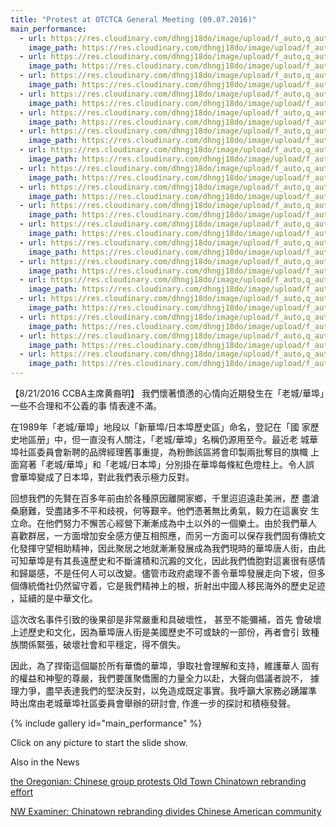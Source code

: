 ```yaml
---
title: "Protest at OTCTCA General Meeting (09.07.2016)"
main_performance:
  - url: https://res.cloudinary.com/dhngj18do/image/upload/f_auto,q_auto/v1/images/chinatown/20160907_175613
    image_path: https://res.cloudinary.com/dhngj18do/image/upload/f_auto,q_auto/v1/images/chinatown/20160907_175613
  - url: https://res.cloudinary.com/dhngj18do/image/upload/f_auto,q_auto/v1/images/chinatown/20160907_175649
    image_path: https://res.cloudinary.com/dhngj18do/image/upload/f_auto,q_auto/v1/images/chinatown/20160907_175649
  - url: https://res.cloudinary.com/dhngj18do/image/upload/f_auto,q_auto/v1/images/chinatown/10caf186407901f710800d8edaa0ecb9
    image_path: https://res.cloudinary.com/dhngj18do/image/upload/f_auto,q_auto/v1/images/chinatown/10caf186407901f710800d8edaa0ecb9
  - url: https://res.cloudinary.com/dhngj18do/image/upload/f_auto,q_auto/v1/images/chinatown/5fd7c52c76a86fecf4a77c6eb4fee5ac
    image_path: https://res.cloudinary.com/dhngj18do/image/upload/f_auto,q_auto/v1/images/chinatown/5fd7c52c76a86fecf4a77c6eb4fee5ac
  - url: https://res.cloudinary.com/dhngj18do/image/upload/f_auto,q_auto/v1/images/chinatown/7ad412ad2914acf2cfb56dd75e5f60cb
    image_path: https://res.cloudinary.com/dhngj18do/image/upload/f_auto,q_auto/v1/images/chinatown/7ad412ad2914acf2cfb56dd75e5f60cb
  - url: https://res.cloudinary.com/dhngj18do/image/upload/f_auto,q_auto/v1/images/chinatown/a289613a834637030cde51e8db70363a
    image_path: https://res.cloudinary.com/dhngj18do/image/upload/f_auto,q_auto/v1/images/chinatown/a289613a834637030cde51e8db70363a
  - url: https://res.cloudinary.com/dhngj18do/image/upload/f_auto,q_auto/v1/images/chinatown/2fa617220608086b4c6bea6e1f1d6660
    image_path: https://res.cloudinary.com/dhngj18do/image/upload/f_auto,q_auto/v1/images/chinatown/2fa617220608086b4c6bea6e1f1d6660
  - url: https://res.cloudinary.com/dhngj18do/image/upload/f_auto,q_auto/v1/images/chinatown/029581221b35a111d748bc5790946420
    image_path: https://res.cloudinary.com/dhngj18do/image/upload/f_auto,q_auto/v1/images/chinatown/029581221b35a111d748bc5790946420
  - url: https://res.cloudinary.com/dhngj18do/image/upload/f_auto,q_auto/v1/images/chinatown/5245e0caa7e90e4df9dfbdf5762a25f4
    image_path: https://res.cloudinary.com/dhngj18do/image/upload/f_auto,q_auto/v1/images/chinatown/5245e0caa7e90e4df9dfbdf5762a25f4
  - url: https://res.cloudinary.com/dhngj18do/image/upload/f_auto,q_auto/v1/images/chinatown/Protest1
    image_path: https://res.cloudinary.com/dhngj18do/image/upload/f_auto,q_auto/v1/images/chinatown/Protest1
  - url: https://res.cloudinary.com/dhngj18do/image/upload/f_auto,q_auto/v1/images/chinatown/Protest2
    image_path: https://res.cloudinary.com/dhngj18do/image/upload/f_auto,q_auto/v1/images/chinatown/Protest2
  - url: https://res.cloudinary.com/dhngj18do/image/upload/f_auto,q_auto/v1/images/chinatown/Protest3
    image_path: https://res.cloudinary.com/dhngj18do/image/upload/f_auto,q_auto/v1/images/chinatown/Protest3
  - url: https://res.cloudinary.com/dhngj18do/image/upload/f_auto,q_auto/v1/images/chinatown/Protest4
    image_path: https://res.cloudinary.com/dhngj18do/image/upload/f_auto,q_auto/v1/images/chinatown/Protest4
  - url: https://res.cloudinary.com/dhngj18do/image/upload/f_auto,q_auto/v1/images/chinatown/Protest5
    image_path: https://res.cloudinary.com/dhngj18do/image/upload/f_auto,q_auto/v1/images/chinatown/Protest5
  - url: https://res.cloudinary.com/dhngj18do/image/upload/f_auto,q_auto/v1/images/chinatown/Protest6
    image_path: https://res.cloudinary.com/dhngj18do/image/upload/f_auto,q_auto/v1/images/chinatown/Protest6
  - url: https://res.cloudinary.com/dhngj18do/image/upload/f_auto,q_auto/v1/images/chinatown/Protest7
    image_path: https://res.cloudinary.com/dhngj18do/image/upload/f_auto,q_auto/v1/images/chinatown/Protest7
  - url: https://res.cloudinary.com/dhngj18do/image/upload/f_auto,q_auto/v1/images/chinatown/Protest8
    image_path: https://res.cloudinary.com/dhngj18do/image/upload/f_auto,q_auto/v1/images/chinatown/Protest8
  - url: https://res.cloudinary.com/dhngj18do/image/upload/f_auto,q_auto/v1/images/chinatown/Protest9
    image_path: https://res.cloudinary.com/dhngj18do/image/upload/f_auto,q_auto/v1/images/chinatown/Protest9
---
```


【8/21/2016 CCBA主席黄裔明】 我們懷著憤懣的心情向近期發生在「老城/華埠」一些不合理和不公義的事 情表達不滿。

在1989年「老城/華埠」地段以「新華埠/日本埠歷史區」命名，登記在「國 家歷史地區册」中，但一直没有人關注，「老城/華埠」名稱仍源用至今。最近老 城華埠社區委員會新聘的品牌經理舊事重提，為粉飾該區將會印製兩批奪目的旗幟 上面寫著「老城/華埠」和「老城/日本埠」分別掛在華埠每條紅色燈柱上。令人誤 會華埠變成了日本埠，對此我們表示極力反對。

回想我們的先賢在百多年前由於各種原因離開家鄉，千里迢迢遠赴美洲，歷 盡滄桑磨難，受盡諸多不平和歧視，何等艱辛。他們憑著無比勇氣，毅力在這裏安 生立命。在他們努力不懈苦心經營下漸漸成為中土以外的一個樂土。由於我們華人 喜歡群居，一方面增加安全感方便互相照應，而另一方面可以保存我們固有傳統文 化發揮守望相助精神，因此聚居之地就漸漸發展成為我們現時的華埠唐人街，由此 可知華埠是有其長遠歷史和不斷濾積和沉澱的文化，因此我們僑胞對這裏很有感情 和歸屬感，不是任何人可以改變。儘管市政府處理不善令華埠發展走向下坡，但多 個傳統僑社仍然留守着，它是我們精神上的根，折射出中國人移民海外的歷史足迹 ，延續的是中華文化。

這次改名事件引致的後果卻是非常嚴重和具破壞性， 甚至不能彌補，首先 會破壞上述歷史和文化，因為華埠唐人街是美國歷史不可或缺的一部份，再者會引 致種族關係緊張，破壞社會和平穩定，得不償失。

因此，為了捍衛這個屬於所有華僑的華埠，爭取社會理解和支持，維護華人 固有的權益和神聖的尊嚴，我們要匯聚僑團的力量全力以赴，大聲向倡議者說不， 據理力爭，盡早表達我們的堅決反對，以免造成既定事實。我呼籲大家務必踴躍準 時出席由老城華埠社區委員會舉辦的研討會, 作進一步的探討和積極發聲。

{% include gallery id="main_performance" %}

Click on any picture to start the slide show.

Also in the News

[the Oregonian: Chinese group protests Old Town Chinatown rebranding effort](http://www.oregonlive.com/portland/index.ssf/2016/09/chinese_group_protests_old_tow.html)

[NW Examiner: Chinatown rebranding divides Chinese American community](http://nwexaminer.com/chinatown-rebranding-divides-chinese-american-community)

